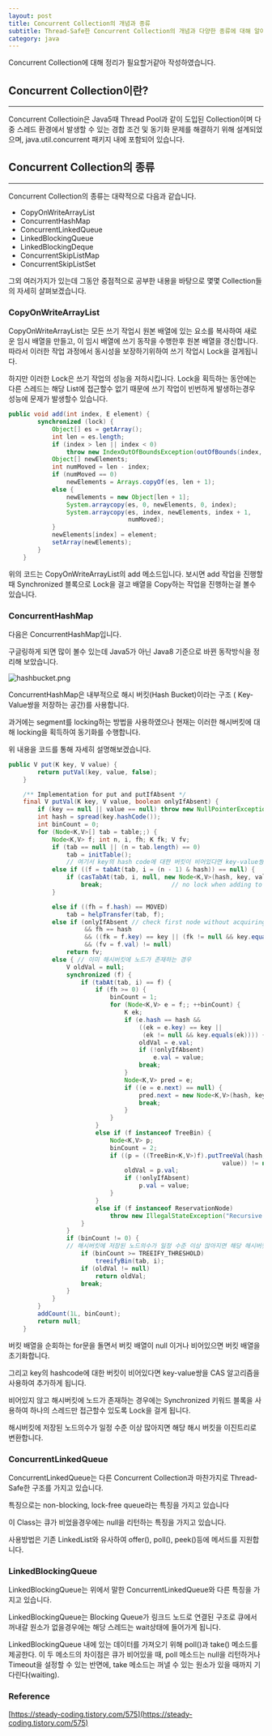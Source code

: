```yaml
---
layout: post
title: Concurrent Collection의 개념과 종류
subtitle: Thread-Safe한 Concurrent Collection의 개념과 다양한 종류에 대해 알아보자
category: java
---
```


Concurrent Collection에 대해 정리가 필요할거같아 작성하였습니다.

## Concurrent Collection이란?

---

Concurrent Collectioin은 Java5때 Thread Pool과 같이 도입된 Collection이며 다중 스레드 환경에서 발생할 수 있는 경합 조건 및 동기화 문제를 해결하기 위해 설계되었으며, java.util.concurrent 패키지 내에 포함되어 있습니다.

## Concurrent Collection의 종류

---

Concurrent Collection의 종류는 대략적으로 다음과 같습니다.

- CopyOnWriteArrayList
- ConcurrentHashMap
- ConcurrentLinkedQueue
- LinkedBlockingQueue
- LinkedBlockingDeque
- ConcurrentSkipListMap
- ConcurrentSkipListSet

그외 여러가지가 있는데 그동안 중점적으로 공부한 내용을 바탕으로 몇몇 Collection들의 자세히 살펴보겠습니다.

### CopyOnWriteArrayList

CopyOnWriteArrayList는 모든 쓰기 작업시 원본 배열에 있는 요소를 복사하여 새로운 임시 배열을 만들고, 이 임시 배열에 쓰기 동작을 수행한후 원본 배열을 갱신합니다.  따라서 이러한 작업 과정에서 동시성을 보장하기위하여 쓰기 작업시 Lock을 걸게됩니다.

하지만 이러한 Lock은 쓰기 작업의 성능을 저하시킵니다. Lock을 획득하는 동안에는 다른 스레드는 해당 List에 접근할수 없기 때문에 쓰기 작업이 빈번하게 발생하는경우 성능에 문제가 발생할수 있습니다.

```java
public void add(int index, E element) {
        synchronized (lock) {
            Object[] es = getArray();
            int len = es.length;
            if (index > len || index < 0)
                throw new IndexOutOfBoundsException(outOfBounds(index, len));
            Object[] newElements;
            int numMoved = len - index;
            if (numMoved == 0)
                newElements = Arrays.copyOf(es, len + 1);
            else {
                newElements = new Object[len + 1];
                System.arraycopy(es, 0, newElements, 0, index);
                System.arraycopy(es, index, newElements, index + 1,
                                 numMoved);
            }
            newElements[index] = element;
            setArray(newElements);
        }
    }
```

위의 코드는 CopyOnWriteArrayList의 add 메소드입니다. 보시면 add 작업을 진행할때 Synchronized 블록으로 Lock을 걸고 배열을 Copy하는 작업을 진행하는걸 볼수 있습니다.

### ConcurrentHashMap

다음은 ConcurrentHashMap입니다.

구글링하게 되면 많이 볼수 있는데 Java5가 아닌 Java8 기준으로 바뀐 동작방식을 정리해 보았습니다.

![hashbucket.png](/img/post/hashbucket.png)

ConcurrentHashMap은 내부적으로 해시 버킷(Hash Bucket)이라는 구조 ( Key-Value쌍을 저장하는 공간)를 사용합니다.

과거에는 segment를 locking하는 방법을 사용하였으나 현재는 이러한 해시버킷에 대해 locking을 획득하여 동기화를 수행합니다.

위 내용을 코드를 통해 자세히 설명해보겠습니다.

```java
public V put(K key, V value) {
        return putVal(key, value, false);
    }

    /** Implementation for put and putIfAbsent */
    final V putVal(K key, V value, boolean onlyIfAbsent) {
        if (key == null || value == null) throw new NullPointerException();
        int hash = spread(key.hashCode());
        int binCount = 0;
        for (Node<K,V>[] tab = table;;) {
            Node<K,V> f; int n, i, fh; K fk; V fv;
            if (tab == null || (n = tab.length) == 0)
                tab = initTable();
                // 여기서 key의 hash code에 대한 버킷이 비어있다면 key-value쌍을 추가합니다.
            else if ((f = tabAt(tab, i = (n - 1) & hash)) == null) {
                if (casTabAt(tab, i, null, new Node<K,V>(hash, key, value)))
                    break;                   // no lock when adding to empty bin
            }

            else if ((fh = f.hash) == MOVED)
                tab = helpTransfer(tab, f);
            else if (onlyIfAbsent // check first node without acquiring lock
                     && fh == hash
                     && ((fk = f.key) == key || (fk != null && key.equals(fk)))
                     && (fv = f.val) != null)
                return fv;
            else { // 이미 해시버킷에 노드가 존재하는 경우
                V oldVal = null;
                synchronized (f) {
                    if (tabAt(tab, i) == f) {
                        if (fh >= 0) {
                            binCount = 1;
                            for (Node<K,V> e = f;; ++binCount) {
                                K ek;
                                if (e.hash == hash &&
                                    ((ek = e.key) == key ||
                                     (ek != null && key.equals(ek)))) {
                                    oldVal = e.val;
                                    if (!onlyIfAbsent)
                                        e.val = value;
                                    break;
                                }
                                Node<K,V> pred = e;
                                if ((e = e.next) == null) {
                                    pred.next = new Node<K,V>(hash, key, value);
                                    break;
                                }
                            }
                        }
                        else if (f instanceof TreeBin) {
                            Node<K,V> p;
                            binCount = 2;
                            if ((p = ((TreeBin<K,V>)f).putTreeVal(hash, key,
                                                           value)) != null) {
                                oldVal = p.val;
                                if (!onlyIfAbsent)
                                    p.val = value;
                            }
                        }
                        else if (f instanceof ReservationNode)
                            throw new IllegalStateException("Recursive update");
                    }
                }
                if (binCount != 0) {
                // 해시버킷에 저장된 노드의수가 일정 수준 이상 많아지면 해당 해시버킷을 이진트리로 변환합니다
                    if (binCount >= TREEIFY_THRESHOLD)
                        treeifyBin(tab, i);
                    if (oldVal != null)
                        return oldVal;
                    break;
                }
            }
        }
        addCount(1L, binCount);
        return null;
    }
```

버킷 배열을 순회하는 for문을 돌면서 버킷 배열이 null 이거나 비어있으면 버킷 배열을 초기화합니다.

그리고 key의 hashcode에 대한 버킷이 비어있다면 key-value쌍을 CAS 알고리즘을 사용하여 추가하게 됩니다.

비어있지 않고 해시버킷에 노드가 존재하는 경우에는 Synchronized 키워드 블록을 사용하여 하나의 스레드만 접근할수 있도록 Lock을 걸게 됩니다.

해시버킷에 저장된 노드의수가 일정 수준 이상 많아지면 해당 해시 버킷을 이진트리로 변환합니다.

### ConcurrentLinkedQueue

ConcurrentLinkedQueue는 다른 Concurrent Collection과 마찬가지로 Thread-Safe한 구조를 가지고 있습니다.

특징으로는 non-blocking, lock-free queue라는 특징을 가지고 있습니다

이 Class는 큐가 비었을경우에는 null을 리턴하는 특징을 가지고 있습니다.

사용방법은 기존 LinkedList와 유사하여 offer(), poll(), peek()등에 메서드를 지원합니다.

### LinkedBlockingQueue

LinkedBlockingQueue는 위에서 말한 ConcurrentLinkedQueue와 다른 특징을 가지고 있습니다.

LinkedBlockingQueue는 Blocking Queue가 링크드 노드로 연결된 구조로 큐에서 꺼내갈 원소가 없을경우에는 해당 스레드는 wait상태에 들어가게 됩니다.

LinkedBlockingQueue 내에 있는 데이터를 가져오기 위해 poll()과 take() 메소드를 제공한다. 이 두 메소드의 차이점은 큐가 비어있을 때, poll 메소드는 null을 리턴하거나 Timeout을 설정할 수 있는 반면에, take 메소드는 꺼낼 수 있는 원소가 있을 때까지 기다린다(waiting).


### Reference
[https://steady-coding.tistory.com/575](https://steady-coding.tistory.com/575)
